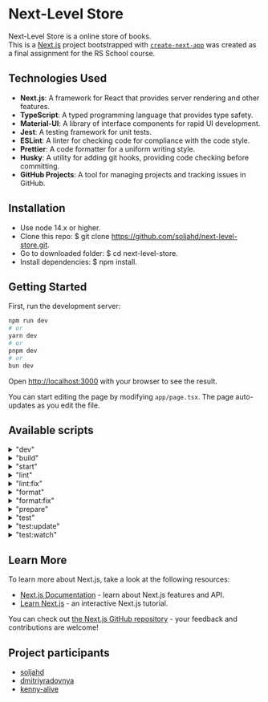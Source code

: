 # Next-Level Store

Next-Level Store is a online store of books.  
This is a [Next.js](https://nextjs.org) project bootstrapped with [`create-next-app`](https://nextjs.org/docs/app/api-reference/cli/create-next-app) was created as a final assignment for the RS School course.

## Technologies Used

- **Next.js**: A framework for React that provides server rendering and other features.
- **TypeScript**: A typed programming language that provides type safety.
- **Material-UI**: A library of interface components for rapid UI development.
- **Jest**: A testing framework for unit tests.
- **ESLint**: A linter for checking code for compliance with the code style.
- **Prettier**: A code formatter for a uniform writing style.
- **Husky**: A utility for adding git hooks, providing code checking before committing.
- **GitHub Projects**: A tool for managing projects and tracking issues in GitHub.

## Installation

- Use node 14.x or higher.
- Clone this repo: $ git clone https://github.com/soljahd/next-level-store.git.
- Go to downloaded folder: $ cd next-level-store.
- Install dependencies: $ npm install.

## Getting Started

First, run the development server:

```bash
npm run dev
# or
yarn dev
# or
pnpm dev
# or
bun dev
```

Open [http://localhost:3000](http://localhost:3000) with your browser to see the result.

You can start editing the page by modifying `app/page.tsx`. The page auto-updates as you edit the file.

## Available scripts

<details>
<summary>"dev"</summary>
Starts development mode of a Next.js application using Turbopack.

```bash
npm run dev
# or
yarn dev
# or
pnpm dev
# or
bun dev
```

</details>
<details>
<summary>"build"</summary>
Builds the application for production.

```bash
npm run build
# or
yarn build
# or
pnpm build
# or
bun build
```

</details>
<details>
<summary>"start"</summary>
Starts a server for an already built application.

```bash
npm run start
# or
yarn start
# or
pnpm start
# or
bun start
```

</details>
<details>
<summary>"lint"</summary>
Checks code for compliance with style standards and fixes errors (if possible).

```bash
npm run lint
# or
yarn lint
# or
pnpm lint
# or
bun lint
```

</details>
<details>
<summary>"lint:fix"</summary>
Checks code and automatically corrects style errors.

```bash
npm run lint:fix
# or
yarn lint:fix
# or
pnpm lint:fix
# or
bun lint:fix
```

</details>
<details>
<summary>"format"</summary>
Checks code formatting with Prettier, but does not apply changes.

```bash
npm run format
# or
yarn format
# or
pnpm format
# or
bun format
```

</details>
<details>
<summary>"format:fix"</summary>
Checks and automatically formats code to agreed upon standards.

```bash
npm run format:fix
# or
yarn format:fix
# or
pnpm format:fix
# or
bun format:fix
```

</details>
<details>
<summary>"prepare"</summary>
Prepares the project by installing the necessary dependencies and settings.

```bash
npm run prepare
# or
yarn prepare
# or
pnpm prepare
# or
bun prepare
```

</details>
<details>
<summary>"test"</summary>
Prepares the project by installing the necessary dependencies and settings.

```bash
npm run test
# or
yarn test
# or
pnpm test
# or
bun test
```

</details>
<details>
<summary>"test:update"</summary>
Prepares the project by installing the necessary dependencies and settings.

```bash
npm run test:update
# or
yarn test:update
# or
pnpm test:update
# or
bun test:update
```

</details>
<details>
<summary>"test:watch"</summary>
Prepares the project by installing the necessary dependencies and settings.

```bash
npm run test:watch
# or
yarn test:watch
# or
pnpm test:watch
# or
bun test:watch
```

</details>

## Learn More

To learn more about Next.js, take a look at the following resources:

- [Next.js Documentation](https://nextjs.org/docs) - learn about Next.js features and API.
- [Learn Next.js](https://nextjs.org/learn) - an interactive Next.js tutorial.

You can check out [the Next.js GitHub repository](https://github.com/vercel/next.js) - your feedback and contributions are welcome!

## Project participants

- [soljahd](https://github.com/soljahd)
- [dmitriyradovnya](https://github.com/DmitriyRadovnya)
- [kenny-alive](https://github.com/kenny-alive)
